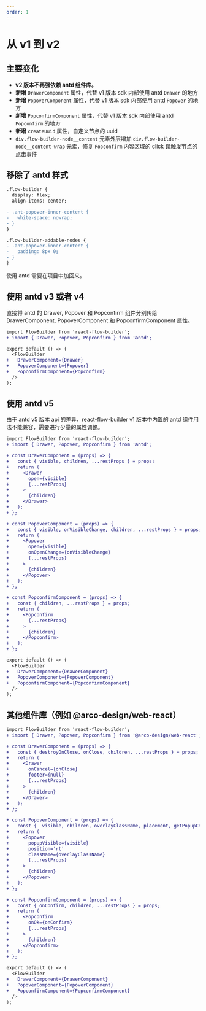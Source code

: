 ```yaml
---
order: 1
---
```


# 从 v1 到 v2

## 主要变化

- **v2 版本不再强依赖 antd 组件库。**
- **新增** `DrawerComponent` 属性，代替 v1 版本 sdk 内部使用 antd `Drawer` 的地方
- **新增** `PopoverComponent` 属性，代替 v1 版本 sdk 内部使用 antd `Popover` 的地方
- **新增** `PopconfirmComponent` 属性，代替 v1 版本 sdk 内部使用 antd `Popconfirm` 的地方
- **新增** `createUuid` 属性，自定义节点的 uuid
- `div.flow-builder-node__content` 元素外层增加 `div.flow-builder-node__content-wrap` 元素，修复 `Popconfirm` 内容区域的 click 误触发节点的点击事件

## 移除了 antd 样式

```diff
.flow-builder {
  display: flex;
  align-items: center;

- .ant-popover-inner-content {
-   white-space: nowrap;
- }
}

.flow-builder-addable-nodes {
- .ant-popover-inner-content {
-   padding: 8px 0;
- }
}
```

使用 antd 需要在项目中加回来。

## 使用 antd v3 或者 v4

直接将 antd 的 Drawer, Popover 和 Popconfirm 组件分别传给 DrawerComponent, PopoverComponent 和 PopconfirmComponent 属性。

```diff
import FlowBuilder from 'react-flow-builder';
+ import { Drawer, Popover, Popconfirm } from 'antd';

export default () => (
  <FlowBuilder
+   DrawerComponent={Drawer}
+   PopoverComponent={Popover}
+   PopconfirmComponent={Popconfirm}
  />
);
```

## 使用 antd v5

由于 antd v5 版本 api 的差异，react-flow-builder v1 版本中内置的 antd 组件用法不能兼容，需要进行少量的属性调整。

```diff
import FlowBuilder from 'react-flow-builder';
+ import { Drawer, Popover, Popconfirm } from 'antd';

+ const DrawerComponent = (props) => {
+   const { visible, children, ...restProps } = props;
+   return (
+     <Drawer
+       open={visible}
+       {...restProps}
+     >
+       {children}
+     </Drawer>
+   );
+ };

+ const PopoverComponent = (props) => {
+   const { visible, onVisibleChange, children, ...restProps } = props;
+   return (
+     <Popover
+       open={visible}
+       onOpenChange={onVisibleChange}
+       {...restProps}
+     >
+       {children}
+     </Popover>
+   );
+ };

+ const PopconfirmComponent = (props) => {
+   const { children, ...restProps } = props;
+   return (
+     <Popconfirm
+       {...restProps}
+     >
+       {children}
+     </Popconfirm>
+   );
+ };

export default () => (
  <FlowBuilder
+   DrawerComponent={DrawerComponent}
+   PopoverComponent={PopoverComponent}
+   PopconfirmComponent={PopconfirmComponent}
  />
);
```

## 其他组件库（例如 @arco-design/web-react）

```diff
import FlowBuilder from 'react-flow-builder';
+ import { Drawer, Popover, Popconfirm } from '@arco-design/web-react';

+ const DrawerComponent = (props) => {
+   const { destroyOnClose, onClose, children, ...restProps } = props;
+   return (
+     <Drawer
+       onCancel={onClose}
+       footer={null}
+       {...restProps}
+     >
+       {children}
+     </Drawer>
+   );
+ };

+ const PopoverComponent = (props) => {
+   const {  visible, children, overlayClassName, placement, getPopupContainer, ...restProps } = props;
+   return (
+     <Popover
+       popupVisible={visible}
+       position='rt'
+       className={overlayClassName}
+       {...restProps}
+     >
+       {children}
+     </Popover>
+   );
+ };

+ const PopconfirmComponent = (props) => {
+   const { onConfirm, children, ...restProps } = props;
+   return (
+     <Popconfirm
+       onOk={onConfirm}
+       {...restProps}
+     >
+       {children}
+     </Popconfirm>
+   );
+ };

export default () => (
  <FlowBuilder
+   DrawerComponent={DrawerComponent}
+   PopoverComponent={PopoverComponent}
+   PopconfirmComponent={PopconfirmComponent}
  />
);
```

